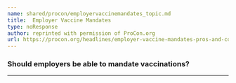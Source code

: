 ```yaml
---
name: shared/procon/employervaccinemandates_topic.md
title:  Employer Vaccine Mandates 
type: noResponse
author: reprinted with permission of ProCon.org
url: https://procon.org/headlines/employer-vaccine-mandates-pros-and-cons-should-employers-be-able-to-mandate-vaccinations/ 
---
```


###  Should employers be able to mandate vaccinations?

---

